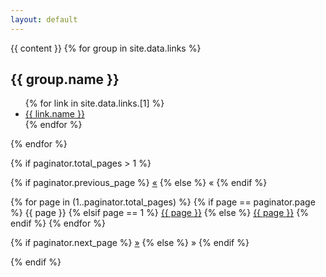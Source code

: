 ```yaml
---
layout: default
---
```

<section class="blog">
  {{ content }}
  {% for group in site.data.links %}
    <h2>{{ group.name }}</h2>
    <ul>
    {% for link in site.data.links.[1] %}
      <li>
        <a href="{{ link.url }}">{{ link.name }}</a>
      </li>
    {% endfor %}
    </ul>
  {% endfor %}

{% if paginator.total_pages > 1 %}
<div class="pagination">
  {% if paginator.previous_page %}
    <a href="{{ paginator.previous_page_path | prepend: site.baseurl | replace: '//', '/' }}">&laquo;</a>
  {% else %}
    <span>&laquo;</span>
  {% endif %}

  {% for page in (1..paginator.total_pages) %}
    {% if page == paginator.page %}
      <span>{{ page }}</span>
    {% elsif page == 1 %}
      <a href="/links/">{{ page }}</a>
    {% else %}
      <a href="{{ site.paginate_path | prepend: site.baseurl | replace: '//', '/' | replace: ':num', page }}">{{ page }}</a>
    {% endif %}
  {% endfor %}

  {% if paginator.next_page %}
    <a href="{{ paginator.next_page_path | prepend: site.baseurl | replace: '//', '/' }}">&raquo;</a>
  {% else %}
    <span>&raquo;</span>
  {% endif %}
</div>
{% endif %}
</section>

<script>
{% include js/anchor.min.js %}
</script>
<script>anchors.add('h1, h2, h3, h4, h5, h6');</script>

<script>
function connecttext( textid, ischecked ) {
  document.getElementById(textid).disabled = !ischecked;
}
</script>
